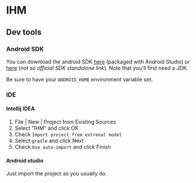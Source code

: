 # IHM

## Dev tools

### Android SDK

You can download the android SDK [here](https://developer.android.com/studio/index.html) (packaged with Android Studio)
or [here](http://qdevarena.blogspot.fr/2010/05/download-android-sdk-standalone-for.html)
(_not so official SDK standalone link_).
Note that you'll first need a JDK.

Be sure to have your `ANDROID_HOME` environment variable set.

### IDE

#### Intellij IDEA

1. File | New | Project from Existing Sources
2. Select "IHM" and click OK
3. Check `Import project from extrenal model`
4. Select `gradle` and click Next
5. Check `Use auto-import` and click Finish

#### Android studio

Just import the project as you usually do.